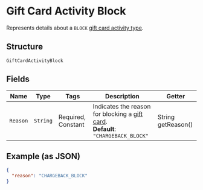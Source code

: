 
# Gift Card Activity Block

Represents details about a `BLOCK` [gift card activity type](../../doc/models/gift-card-activity-type.md).

## Structure

`GiftCardActivityBlock`

## Fields

| Name | Type | Tags | Description | Getter |
|  --- | --- | --- | --- | --- |
| `Reason` | `String` | Required, Constant | Indicates the reason for blocking a [gift card](../../doc/models/gift-card.md).<br>**Default**: `"CHARGEBACK_BLOCK"` | String getReason() |

## Example (as JSON)

```json
{
  "reason": "CHARGEBACK_BLOCK"
}
```

